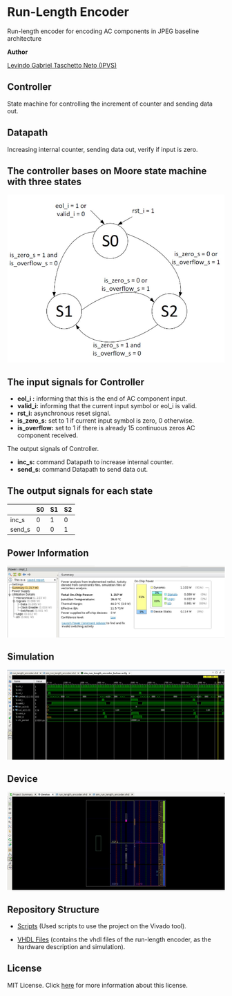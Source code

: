 # Run-Length Encoder

Run-length encoder for encoding AC components in JPEG baseline architecture

__Author__

[Levindo Gabriel Taschetto Neto (IPVS)](http://levindoneto.com)

## Controller

State machine for controlling the increment of counter and sending data out.

## Datapath

Increasing internal counter, sending data out, verify if input is zero.

## The controller bases on Moore state machine with three states

![FSM](resources/fsm.jpg)

## The input signals for Controller

* **eol_i :** informing that this is the end of AC component input.
* **valid_i:** informing that the current input symbol or eol_i is valid.
* **rst_i:** asynchronous reset signal.
* **is_zero_s:** set to 1 if current input symbol is zero, 0 otherwise.
* **is_overflow:** set to 1 if there is already 15 continuous zeros AC component received.

The output signals of Controller.
* **inc_s:** command Datapath to increase internal counter.
* **send_s:** command Datapath to send data out.

## The output signals for each state 

|          | S0 | S1 | S2 |
| -------- |:---|:---|:---|
| inc_s    | 0  |  1 |  0 |
| send_s   | 0  |  0 |  1 |

## Power Information

![Power Info](resources/power_info.jpg)

## Simulation

![Simulation](resources/simulation.jpg)

## Device

![Device](resources/device.jpg)

## Repository Structure

* [Scripts](scripts) (Used scripts to use the project on the Vivado tool).

* [VHDL Files](vhdl_files) (contains the vhdl files of the run-length encoder, as the hardware description and simulation).

## License

MIT License. Click [here](LICENSE.md) for more information about this license.

